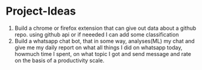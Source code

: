 # Project-Ideas

1. Build a chrome or firefox extension that can give out data about a github repo. using github api or if neeeded I can add some classification
2. Build a whatsapp chat bot, that in some way, analyses(ML) my chat and give me my daily report on what all things I did on whatsapp today, howmuch time I spent, on what topic I got and send message and rate on the basis of a productivity scale. 
